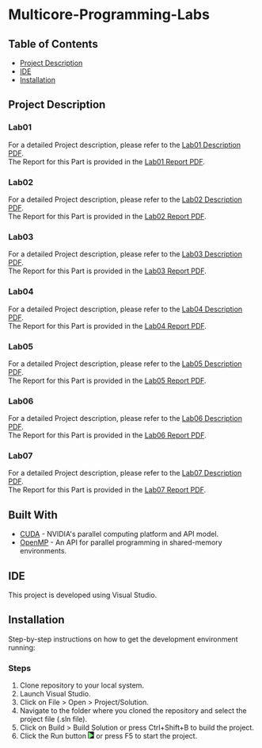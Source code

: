 # Multicore-Programming-Labs

## Table of Contents
- [Project Description](#project-description)
- [IDE](#ide)
- [Installation](#installation)

## Project Description

### Lab01
For a detailed Project description, please refer to the [Lab01 Description PDF](./Lab01/Manual%201.pdf). <br />
The Report for this Part is provided in the [Lab01 Report PDF](./Lab01/MohammadMehdiNazari_9931061_Lab1.pdf).

### Lab02
For a detailed Project description, please refer to the [Lab02 Description PDF](./Lab02/Manual%202-1.pdf). <br />
The Report for this Part is provided in the [Lab02 Report PDF](./Lab02/MohammadMehdiNazari_9931061_Lab2.pdf).

### Lab03
For a detailed Project description, please refer to the [Lab03 Description PDF](./Lab03/Manual%203-1.pdf). <br />
The Report for this Part is provided in the [Lab03 Report PDF](./Lab03/9931062_9931061_lab3.pdf).

### Lab04
For a detailed Project description, please refer to the [Lab04 Description PDF](./Lab04/Manual%204.pdf). <br />
The Report for this Part is provided in the [Lab04 Report PDF](./Lab04/MP_Lab04_Report-9931061-9931062.pdf).

### Lab05
For a detailed Project description, please refer to the [Lab05 Description PDF](./Lab05/Manual%205-1.pdf). <br />
The Report for this Part is provided in the [Lab05 Report PDF](./Lab05/9931061_9931062.pdf).

### Lab06
For a detailed Project description, please refer to the [Lab06 Description PDF](./Lab06/Manual%206-1.pdf). <br />
The Report for this Part is provided in the [Lab06 Report PDF](./Lab06/9931061_9931061.pdf).

### Lab07
For a detailed Project description, please refer to the [Lab07 Description PDF](./Lab07/Lab-manual-7.pdf). <br />
The Report for this Part is provided in the [Lab07 Report PDF](./Lab07/MPLab07_Report-9931061-9931062.pdf).

## Built With
- [CUDA](https://developer.nvidia.com/cuda-zone) - NVIDIA's parallel computing platform and API model.
- [OpenMP](https://www.openmp.org/) - An API for parallel programming in shared-memory environments.

## IDE
This project is developed using Visual Studio.

## Installation
Step-by-step instructions on how to get the development environment running:

### Steps
1. Clone repository to your local system.
2. Launch Visual Studio.
3. Click on File > Open > Project/Solution.
4. Navigate to the folder where you cloned the repository and select the project file (.sln file).
5. Click on Build > Build Solution or press Ctrl+Shift+B to build the project.
6. Click the Run button ![Run Image](./Visual-Studio_Run.PNG) or press F5 to start the project.
